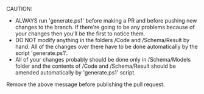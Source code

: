 CAUTION:
- ALWAYS run 'generate.ps1' before making a PR and before pushing new changes to the branch. If there're going to be any problems because of your changes then you'll be the first to notice them.
- DO NOT modify anything in the folders /Code and /Schema/Result by hand. All of the changes over there have to be done automatically by the script 'generate.ps1'.
- All of your changes probably should be done only in /Schema/Models folder and the contents of /Code and /Schema/Result should be amended automatically by 'generate.ps1' script.

Remove the above message before publishing the pull request.